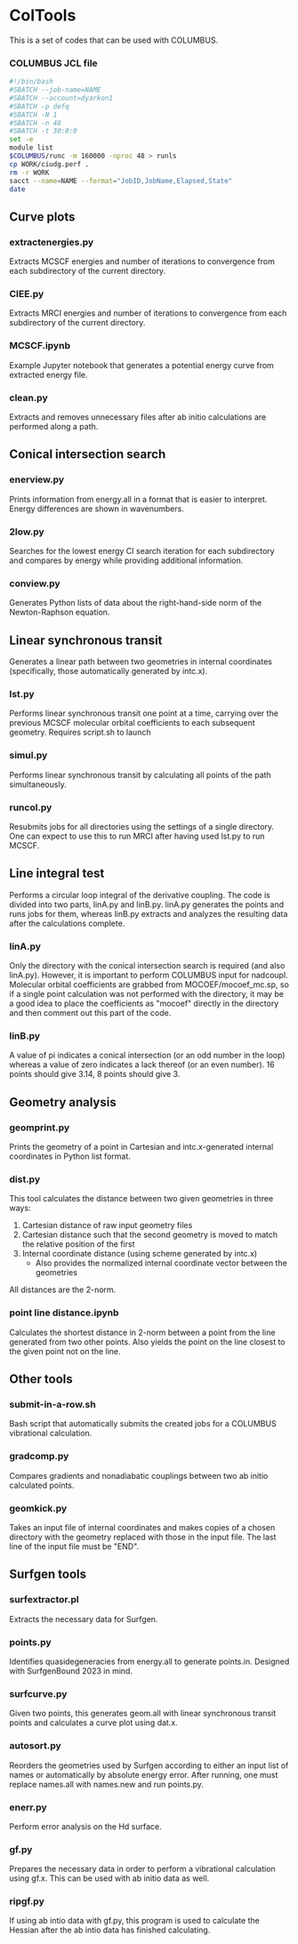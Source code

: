 # ColTools
This is a set of codes that can be used with COLUMBUS.

### COLUMBUS JCL file

```bash
#!/bin/bash
#SBATCH --job-name=NAME
#SBATCH --account=dyarkon1
#SBATCH -p defq
#SBATCH -N 1
#SBATCH -n 48
#SBATCH -t 30:0:0
set -e
module list
$COLUMBUS/runc -m 160000 -nproc 48 > runls
cp WORK/ciudg.perf .
rm -r WORK
sacct --name=NAME --format="JobID,JobName,Elapsed,State"
date
```

## Curve plots

### extractenergies.py
Extracts MCSCF energies and number of iterations to convergence from each subdirectory of the current directory.

### CIEE.py
Extracts MRCI energies and number of iterations to convergence from each subdirectory of the current directory.

### MCSCF.ipynb
Example Jupyter notebook that generates a potential energy curve from extracted energy file.

### clean.py
Extracts and removes unnecessary files after ab initio calculations are performed along a path.

## Conical intersection search

### enerview.py
Prints information from energy.all in a format that is easier to interpret. Energy differences are shown in wavenumbers.

### 2low.py
Searches for the lowest energy CI search iteration for each subdirectory and compares by energy while providing additional information.

### conview.py
Generates Python lists of data about the right-hand-side norm of the Newton-Raphson equation.

## Linear synchronous transit
Generates a linear path between two geometries in internal coordinates (specifically, those automatically generated by intc.x).

### lst.py
Performs linear synchronous transit one point at a time, carrying over the previous MCSCF molecular orbital coefficients to each subsequent geometry.
Requires script.sh to launch

### simul.py
Performs linear synchronous transit by calculating all points of the path simultaneously.

### runcol.py
Resubmits jobs for all directories using the settings of a single directory. One can expect to use this to run MRCI after having used lst.py to run MCSCF.

## Line integral test
Performs a circular loop integral of the derivative coupling.
The code is divided into two parts, linA.py and linB.py.
linA.py generates the points and runs jobs for them, whereas linB.py extracts and analyzes the resulting data after the calculations complete.

### linA.py
Only the directory with the conical intersection search is required (and also linA.py). However, it is important to perform COLUMBUS input for nadcoupl.
Molecular orbital coefficients are grabbed from MOCOEF/mocoef_mc.sp, so if a single point calculation was not performed with the directory, it may be a good idea to place the coefficients as "mocoef" directly in the directory and then comment out this part of the code.

### linB.py
A value of pi indicates a conical intersection (or an odd number in the loop) whereas a value of zero indicates a lack thereof (or an even number).
16 points should give 3.14, 8 points should give 3.

## Geometry analysis

### geomprint.py
Prints the geometry of a point in Cartesian and intc.x-generated internal coordinates in Python list format.

### dist.py
This tool calculates the distance between two given geometries in three ways:
1. Cartesian distance of raw input geometry files
2. Cartesian distance such that the second geometry is moved to match the relative position of the first
3. Internal coordinate distance (using scheme generated by intc.x)
   - Also provides the normalized internal coordinate vector between the geometries

All distances are the 2-norm.

### point line distance.ipynb
Calculates the shortest distance in 2-norm between a point from the line generated from two other points.
Also yields the point on the line closest to the given point not on the line.

## Other tools

### submit-in-a-row.sh
Bash script that automatically submits the created jobs for a COLUMBUS vibrational calculation.

### gradcomp.py
Compares gradients and nonadiabatic couplings between two ab initio calculated points.

### geomkick.py
Takes an input file of internal coordinates and makes copies of a chosen directory with the geometry replaced with those in the input file.
The last line of the input file must be "END".

## Surfgen tools

### surfextractor.pl
Extracts the necessary data for Surfgen.

### points.py
Identifies quasidegeneracies from energy.all to generate points.in.
Designed with SurfgenBound 2023 in mind.

### surfcurve.py
Given two points, this generates geom.all with linear synchronous transit points and calculates a curve plot using dat.x.

### autosort.py
Reorders the geometries used by Surfgen according to either an input list of names or automatically by absolute energy error.
After running, one must replace names.all with names.new and run points.py.

### enerr.py
Perform error analysis on the Hd surface.

### gf.py
Prepares the necessary data in order to perform a vibrational calculation using gf.x.
This can be used with ab initio data as well.

### ripgf.py
If using ab intio data with gf.py, this program is used to calculate the Hessian after the ab intio data has finished calculating.
